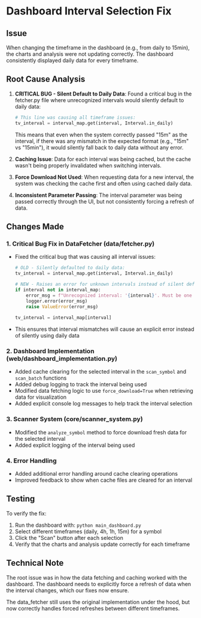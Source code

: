 # Dashboard Interval Selection Fix

## Issue
When changing the timeframe in the dashboard (e.g., from daily to 15min), the charts and analysis were not updating correctly. The dashboard consistently displayed daily data for every timeframe.

## Root Cause Analysis
1. **CRITICAL BUG - Silent Default to Daily Data**: Found a critical bug in the fetcher.py file where unrecognized intervals would silently default to daily data:
   ```python
   # This line was causing all timeframe issues:
   tv_interval = interval_map.get(interval, Interval.in_daily)
   ```
   This means that even when the system correctly passed "15m" as the interval, if there was any mismatch in the expected format (e.g., "15m" vs "15min"), it would silently fall back to daily data without any error.

2. **Caching Issue**: Data for each interval was being cached, but the cache wasn't being properly invalidated when switching intervals.

3. **Force Download Not Used**: When requesting data for a new interval, the system was checking the cache first and often using cached daily data.

4. **Inconsistent Parameter Passing**: The interval parameter was being passed correctly through the UI, but not consistently forcing a refresh of data.

## Changes Made

### 1. Critical Bug Fix in DataFetcher (data/fetcher.py)
- Fixed the critical bug that was causing all interval issues:
  ```python
  # OLD - Silently defaulted to daily data:
  tv_interval = interval_map.get(interval, Interval.in_daily)
  
  # NEW - Raises an error for unknown intervals instead of silent default:
  if interval not in interval_map:
      error_msg = f"Unrecognized interval: '{interval}'. Must be one of: {list(interval_map.keys())}"
      logger.error(error_msg)
      raise ValueError(error_msg)
      
  tv_interval = interval_map[interval]
  ```
- This ensures that interval mismatches will cause an explicit error instead of silently using daily data

### 2. Dashboard Implementation (web/dashboard_implementation.py)
- Added cache clearing for the selected interval in the `scan_symbol` and `scan_batch` functions
- Added debug logging to track the interval being used
- Modified data fetching logic to use `force_download=True` when retrieving data for visualization
- Added explicit console log messages to help track the interval selection

### 3. Scanner System (core/scanner_system.py)
- Modified the `analyze_symbol` method to force download fresh data for the selected interval
- Added explicit logging of the interval being used

### 4. Error Handling
- Added additional error handling around cache clearing operations
- Improved feedback to show when cache files are cleared for an interval

## Testing
To verify the fix:
1. Run the dashboard with: `python main_dashboard.py`
2. Select different timeframes (daily, 4h, 1h, 15m) for a symbol
3. Click the "Scan" button after each selection
4. Verify that the charts and analysis update correctly for each timeframe

## Technical Note
The root issue was in how the data fetching and caching worked with the dashboard. The dashboard needs to explicitly force a refresh of data when the interval changes, which our fixes now ensure.

The data_fetcher still uses the original implementation under the hood, but now correctly handles forced refreshes between different timeframes.